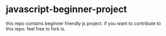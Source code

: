 # javascript-beginner-project
this repo contains beginner friendly js project. if you want to contribute to this repo.
feel free to fork is.

